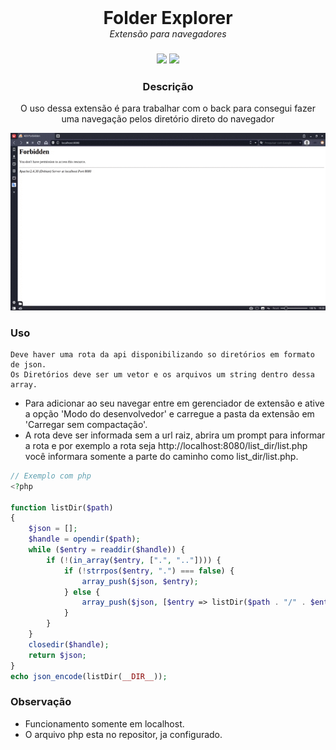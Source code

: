 <div align="center">
    <h1 style="margin: 0;">Folder Explorer</h1>
    <h6 style="margin: 0;">Extensão para navegadores<h3>
    <div>
        <img src="https://img.shields.io/badge/language-javascript-yellow" />
        <img src="https://img.shields.io/badge/language-css-cyan" />
    </div>
</div>
<h3  align="center">Descrição</h3>
<p  align="center">O uso dessa extensão é para trabalhar com o back para consegui fazer uma navegação pelos diretório direto do navegador</p>
<p align="center">
    <img src="./extension-use.gif" width="600">
</p>
        
### Uso

    Deve haver uma rota da api disponibilizando so diretórios em formato de json.
    Os Diretórios deve ser um vetor e os arquivos um string dentro dessa array.

-   Para adicionar ao seu navegar entre em gerenciador de extensão e ative a opção 'Modo do desenvolvedor' e carregue a pasta da extensão em 'Carregar sem compactação'.
-   A rota deve ser informada sem a url raiz, abrira um prompt para informar a rota e por exemplo a rota seja http://localhost:8080/list_dir/list.php você informara somente a parte do caminho como list_dir/list.php.

```php
// Exemplo com php
<?php

function listDir($path)
{
    $json = [];
    $handle = opendir($path);
    while ($entry = readdir($handle)) {
        if (!(in_array($entry, [".", ".."]))) {
            if (!strrpos($entry, ".") === false) {
                array_push($json, $entry);
            } else {
                array_push($json, [$entry => listDir($path . "/" . $entry)]);
            }
        }
    }
    closedir($handle);
    return $json;
}
echo json_encode(listDir(__DIR__));
```

### Observação

-   Funcionamento somente em localhost.
-   O arquivo php esta no repositor, ja configurado.
